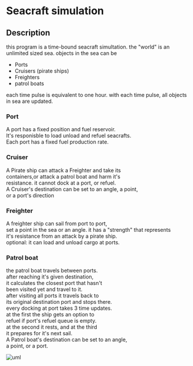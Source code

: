 # Seacraft simulation

## Description
this program is a time-bound seacraft simultation.
the "world" is an unlimited sized sea.
objects in the sea can be
* Ports
* Cruisers (pirate ships)
* Freighters
* patrol boats

each time pulse is equivalent to one hour.
with each time pulse, all objects in sea are updated.

### Port
A port has a fixed position and fuel reservoir.  
It's responisble to load unload and refuel seacrafts.  
Each port has a fixed fuel production rate.  

### Cruiser
A Pirate ship can attack a Freighter and take its  
containers,or attack a patrol boat and harm it's  
resistance. it cannot dock at a port, or refuel.  
A Cruiser's destination can be set to an angle, a point,  
or a port's direction   

### Freighter
A freighter ship can sail from port to port,  
set a point in the sea or an angle. it has a "strength" that represents  
it's resistance from an attack by a pirate ship.  
optional: it can load and unload cargo at ports.  

### Patrol boat
the patrol boat travels between ports.  
after reaching it's given destination,  
it calculates the closest port that hasn't  
been visited yet and travel to it.  
after visiting all ports it travels back to   
its original destination port and stops there.  
every docking at port takes 3 time updates.  
at the first the ship gets an option to  
refuel if port's refuel queue is empty.  
at the second it rests, and at the third  
it prepares for it's next sail.  
A Patrol boat's destination can be set to an angle,   
a point, or a port.  

![uml](https://github.com/mantinband/seacraft-simulation/blob/master/class-uml.jpg?raw=true)

